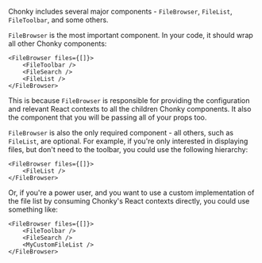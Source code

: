 Chonky includes several major components - `FileBrowser`, `FileList`, `FileToolbar`,
and some others.

`FileBrowser` is the most important component. In your code, it should wrap
all other Chonky components:

```tsx
<FileBrowser files={[]}>
    <FileToolbar />
    <FileSearch />
    <FileList />
</FileBrowser>
```

This is because `FileBrowser` is responsible for providing the configuration and
relevant React contexts to all the children Chonky components. It also the component
that you will be passing all of your props too.

`FileBrowser` is also the only required component - all others, such as `FileList`,
are optional. For example, if you're only interested in displaying files, but don't
need to the toolbar, you could use the following hierarchy:

```tsx
<FileBrowser files={[]}>
    <FileList />
</FileBrowser>
```

Or, if you're a power user, and you want to use a custom implementation of the file
list by consuming Chonky's React contexts directly, you could use something like:

```tsx
<FileBrowser files={[]}>
    <FileToolbar />
    <FileSearch />
    <MyCustomFileList />
</FileBrowser>
```
